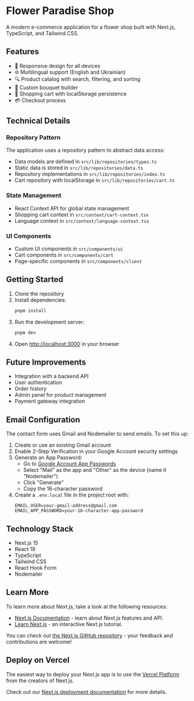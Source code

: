 # Flower Paradise Shop

A modern e-commerce application for a flower shop built with Next.js, TypeScript, and Tailwind CSS.

## Features

- 📱 Responsive design for all devices
- 🌐 Multilingual support (English and Ukrainian)
- 🔍 Product catalog with search, filtering, and sorting
- 🌸 Custom bouquet builder
- 🛒 Shopping cart with localStorage persistence
- 💳 Checkout process

## Technical Details

### Repository Pattern

The application uses a repository pattern to abstract data access:

- Data models are defined in `src/lib/repositories/types.ts`
- Static data is stored in `src/lib/repositories/data.ts`
- Repository implementations in `src/lib/repositories/index.ts`
- Cart repository with localStorage in `src/lib/repositories/cart.ts`

### State Management

- React Context API for global state management
- Shopping cart context in `src/context/cart-context.tsx`
- Language context in `src/context/language-context.tsx`

### UI Components

- Custom UI components in `src/components/ui`
- Cart components in `src/components/cart`
- Page-specific components in `src/components/client`

## Getting Started

1. Clone the repository
2. Install dependencies:
   ```bash
   pnpm install
   ```
3. Run the development server:
   ```bash
   pnpm dev
   ```
4. Open [http://localhost:3000](http://localhost:3000) in your browser

## Future Improvements

- Integration with a backend API
- User authentication
- Order history
- Admin panel for product management
- Payment gateway integration

## Email Configuration

The contact form uses Gmail and Nodemailer to send emails. To set this up:

1. Create or use an existing Gmail account
2. Enable 2-Step Verification in your Google Account security settings
3. Generate an App Password:
   - Go to [Google Account App Passwords](https://myaccount.google.com/apppasswords)
   - Select "Mail" as the app and "Other" as the device (name it "Nodemailer")
   - Click "Generate"
   - Copy the 16-character password
4. Create a `.env.local` file in the project root with:
   ```
   EMAIL_USER=your-gmail-address@gmail.com
   EMAIL_APP_PASSWORD=your-16-character-app-password
   ```

## Technology Stack

- Next.js 15
- React 19
- TypeScript
- Tailwind CSS
- React Hook Form
- Nodemailer

## Learn More

To learn more about Next.js, take a look at the following resources:

- [Next.js Documentation](https://nextjs.org/docs) - learn about Next.js features and API.
- [Learn Next.js](https://nextjs.org/learn) - an interactive Next.js tutorial.

You can check out [the Next.js GitHub repository](https://github.com/vercel/next.js) - your feedback and contributions are welcome!

## Deploy on Vercel

The easiest way to deploy your Next.js app is to use the [Vercel Platform](https://vercel.com/new?utm_medium=default-template&filter=next.js&utm_source=create-next-app&utm_campaign=create-next-app-readme) from the creators of Next.js.

Check out our [Next.js deployment documentation](https://nextjs.org/docs/app/building-your-application/deploying) for more details.
